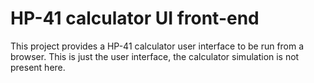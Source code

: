 HP-41 calculator UI front-end
=============================

This project provides a HP-41 calculator user interface to be run from a browser. This is just the user interface, the calculator simulation is not present here.

